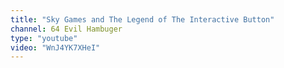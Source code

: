 ```yaml
---
title: "Sky Games and The Legend of The Interactive Button"
channel: 64 Evil Hambuger
type: "youtube"
video: "WnJ4YK7XHeI"
---
```

